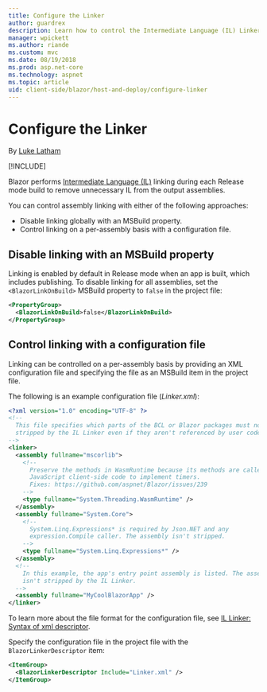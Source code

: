 ```yaml
---
title: Configure the Linker
author: guardrex
description: Learn how to control the Intermediate Language (IL) Linker when building a Blazor app.
manager: wpickett
ms.author: riande
ms.custom: mvc
ms.date: 08/19/2018
ms.prod: asp.net-core
ms.technology: aspnet
ms.topic: article
uid: client-side/blazor/host-and-deploy/configure-linker
---
```

# Configure the Linker

By [Luke Latham](https://github.com/guardrex)

[!INCLUDE[](~/includes/blazor-preview-notice.md)]

Blazor performs [Intermediate Language (IL)](https://docs.microsoft.com/dotnet/standard/managed-code#intermediate-language--execution) linking during each Release mode build to remove unnecessary IL from the output assemblies.

You can control assembly linking with either of the following approaches:

* Disable linking globally with an MSBuild property.
* Control linking on a per-assembly basis with a configuration file.

## Disable linking with an MSBuild property

Linking is enabled by default in Release mode when an app is built, which includes publishing. To disable linking for all assemblies, set the `<BlazorLinkOnBuild>` MSBuild property to `false` in the project file:

```xml
<PropertyGroup>
  <BlazorLinkOnBuild>false</BlazorLinkOnBuild>
</PropertyGroup>
```

## Control linking with a configuration file

Linking can be controlled on a per-assembly basis by providing an XML configuration file and specifying the file as an MSBuild item in the project file.

The following is an example configuration file (*Linker.xml*):

```xml
<?xml version="1.0" encoding="UTF-8" ?>
<!--
  This file specifies which parts of the BCL or Blazor packages must not be
  stripped by the IL Linker even if they aren't referenced by user code.
-->
<linker>
  <assembly fullname="mscorlib">
    <!--
      Preserve the methods in WasmRuntime because its methods are called by 
      JavaScript client-side code to implement timers.
      Fixes: https://github.com/aspnet/Blazor/issues/239
    -->
    <type fullname="System.Threading.WasmRuntime" />
  </assembly>
  <assembly fullname="System.Core">
    <!--
      System.Linq.Expressions* is required by Json.NET and any 
      expression.Compile caller. The assembly isn't stripped.
    -->
    <type fullname="System.Linq.Expressions*" />
  </assembly>
  <!--
    In this example, the app's entry point assembly is listed. The assembly
    isn't stripped by the IL Linker.
  -->
  <assembly fullname="MyCoolBlazorApp" />
</linker>
```

To learn more about the file format for the configuration file, see [IL Linker: Syntax of xml descriptor](https://github.com/mono/linker/blob/master/linker/README.md#syntax-of-xml-descriptor).

Specify the configuration file in the project file with the `BlazorLinkerDescriptor` item:

```xml
<ItemGroup>
  <BlazorLinkerDescriptor Include="Linker.xml" />
</ItemGroup>
```
